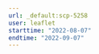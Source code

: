 ```yaml
---
url: _default:scp-5258
user: leaflet
starttime: "2022-08-07"
endtime: "2022-09-07"
---
```

<reserve />